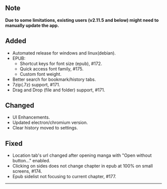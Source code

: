 ## Note

**Due to some limitations, existing users (v2.11.5 and below) might need to manually update the app.**

## Added

- Automated release for windows and linux(debian).
- EPUB:
  - Shortcut keys for font size (epub), #172.
  - Quick access font family, #175.
  - Custom font weight.
- Better search for bookmark/history tabs.
- 7zip(.7z)  support, #171.
- Drag and Drop (file and folder) support, #171.

## Changed

- UI Enhancements.
- Updated electron/chromium version.
- Clear history moved to settings.

## Fixed

- Location tab's url changed after opening manga with "Open without button..." enabled.
- Clicking on sides does not change chapter in epub at 100% on small screens, #174.
- Epub sidelist not focusing to current chapter, #177.

---
